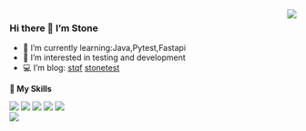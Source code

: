 <a href="#">
  <img align="right" src="https://github-readme-stats.vercel.app/api?username=Stone233&show_icons=true&count_private=true&hide=prs&theme=default_repocard" />
</a>

### Hi there 👋 **I’m Stone**

- 🌱 I’m currently learning:Java,Pytest,Fastapi
- 👀 I’m interested in testing and development
- 💻 I’m blog: [stqf](https://stqf.cn) [stonetest](https://stonetest.top)

**🌟 My Skills**  

![](https://img.shields.io/badge/-Python-3e74a2?style=flat-square&logo=Python&logoColor=fff)
![](https://img.shields.io/badge/-Jenkins-D24939?style=flat-square&logo=Jenkins&logoColor=fff)
![](https://img.shields.io/badge/-Docker-2496ED?style=flat-square&logo=Docker&logoColor=fff)
![](https://img.shields.io/badge/-Linux-000000?style=flat-square&logo=Linux&logoColor=fff)
![](https://img.shields.io/badge/-MySQL-4479A1?style=flat-square&logo=MySQL&logoColor=fff)  
![](https://img.shields.io/badge/-Redis-DC382D?style=flat-square&logo=Redis&logoColor=fff)
